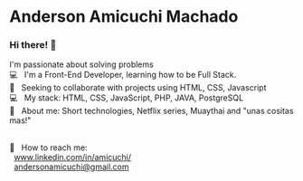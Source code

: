 # Anderson Amicuchi Machado 

### Hi there! 👋

I'm passionate about solving problems
<br/> :computer: &nbsp; I'm a Front-End Developer, learning how to be Full Stack.
<br/> :purple_heart: &nbsp; Seeking to collaborate with projects using HTML, CSS, Javascript
<br/> :computer: &nbsp; My stack: HTML, CSS, JavaScript, PHP, JAVA, PostgreSQL
<br/> 💬  &nbsp; About me: Short technologies, Netflix series, Muaythai and "unas cositas mas!"

<br/> :email: &nbsp; How to reach me:
<br/> &nbsp;     www.linkedin.com/in/amicuchi/ 
<br/> &nbsp;     andersonamicuchi@gmail.com
